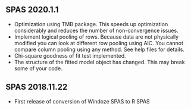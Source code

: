 SPAS 2020.1.1
-------------

  * Optimization using TMB package. This speeds up optimization considerably and
    reduces the number of non-convergence issues.
  * Implement logical pooling of rows. Because data are not physically modified
    you can look at different row pooling using AIC. You cannot compare column
    pooling using any method. See help files for details.
  * Chi-square goodness of fit test implemented.
  * The structure of the fitted model object has changed. This may break some 
    of your code.


SPAS 2018.11.22
-------------

  * First release of conversion of Windoze SPAS to R SPAS

